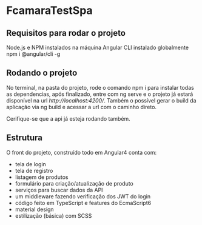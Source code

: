 # FcamaraTestSpa

## Requisitos para rodar o projeto
Node.js e NPM instalados na máquina
Angular CLI instalado globalmente
  npm i @angular/cli -g
  
## Rodando o projeto

No terminal, na pasta do projeto, rode o comando
  npm i
para instalar todas as dependencias, após finalizado, entre com
  ng serve
e o projeto já estará disponível na url *http://localhost:4200/*.
Também o possível gerar o build da aplicação via 
  ng build
e acessar a url com o caminho direto.

Cerifique-se que a api já esteja rodando também.

## Estrutura

O front do projeto, construído todo em Angular4 conta com:
- tela de login
- tela de registro
- listagem de produtos
- formulário para criação/atualização de produto
- serviços para buscar dados da API
- um middleware fazendo verificação dos JWT do login
- código feito em TypeScript e features do EcmaScript6
- material design
- estilização (básica) com SCSS
